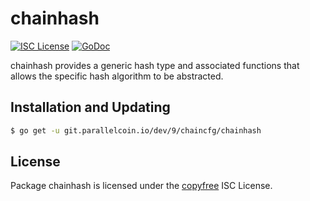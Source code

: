 # chainhash

[![ISC License](http://img.shields.io/badge/license-ISC-blue.svg)](http://copyfree.org)
[![GoDoc](https://img.shields.io/badge/godoc-reference-blue.svg)](http://godoc.org/git.parallelcoin.io/dev/9/chaincfg/chainhash)

chainhash provides a generic hash type and associated functions that allows the specific hash algorithm to be abstracted.

## Installation and Updating

```bash
$ go get -u git.parallelcoin.io/dev/9/chaincfg/chainhash
```

## License

Package chainhash is licensed under the [copyfree](http://copyfree.org) ISC
License.

